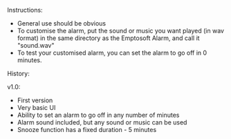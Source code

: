 Instructions:
- General use should be obvious
- To customise the alarm, put the sound or music you want played (in wav format) in the same directory as the Emptosoft Alarm, and call it "sound.wav"
- To test your customised alarm, you can set the alarm to go off in 0 minutes.

History:

v1.0:
- First version
- Very basic UI
- Ability to set an alarm to go off in any number of minutes
- Alarm sound included, but any sound or music can be used
- Snooze function has a fixed duration - 5 minutes
